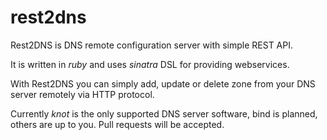 # rest2dns
Rest2DNS is DNS remote configuration server with simple REST API.

It is written in _ruby_ and uses _sinatra_ DSL for providing webservices.

With Rest2DNS you can simply add, update or delete zone from your DNS server remotely via HTTP protocol.

Currently _knot_ is the only supported DNS server software, bind is planned, others are up to you. Pull requests will be accepted.
